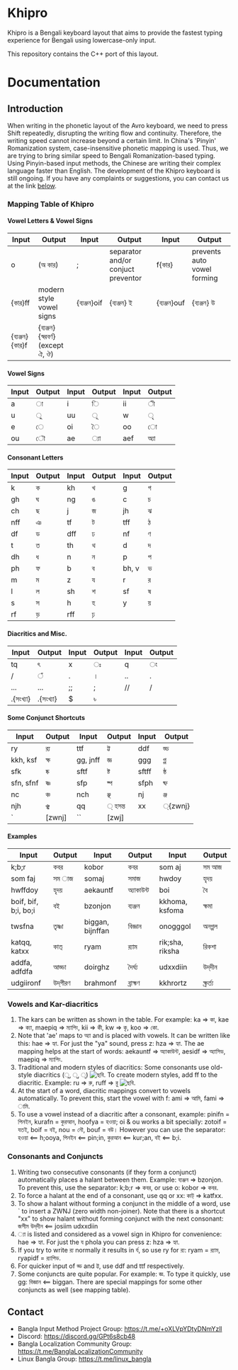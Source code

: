# Khipro

Khipro is a Bengali keyboard layout that aims to provide the fastest typing experience for Bengali using lowercase-only input. 

This repository contains the C++ port of this layout.


# Documentation

## Introduction

When writing in the phonetic layout of the Avro keyboard, we need to press Shift repeatedly, disrupting the writing flow and continuity. Therefore, the writing speed cannot increase beyond a certain limit. In China's 'Pinyin' Romanization system, case-insensitive phonetic mapping is used. Thus, we are trying to bring similar speed to Bengali Romanization-based typing. Using Pinyin-based input methods, the Chinese are writing their complex language faster than English. The development of the Khipro keyboard is still ongoing. If you have any complaints or suggestions, you can contact us at the link [below](#Contact).



### Mapping Table of Khipro


#### Vowel Letters & Vowel Signs

| Input | Output | Input | Output | Input | Output |
|--------|--------|--------|--------|--------|--------|
| o | (অ কার) | ; | separator and/or conjuct preventor | f{কার} | prevents auto vowel forming |
| {কার}ff | modern style vowel signs | {ব্যঞ্জন}oif | {ব্যঞ্জন} ই | {ব্যঞ্জন}ouf | {ব্যঞ্জন} উ |
| {ব্যঞ্জন}{কার}f | {ব্যঞ্জন}{স্বরবর্ণ} (except ঐ, ঔ) |  |  |  |  |

#### Vowel Signs

| Input | Output | Input | Output | Input | Output |
|--------|--------|--------|--------|--------|--------|
| a | া | i | ি | ii | ী |
| u | ু | uu | ূ | w | ৃ |
| e | ে | oi | ৈ | oo | ো |
| ou | ৌ | ae | ্যা | aef | অ্যা |

#### Consonant Letters

| Input | Output | Input | Output | Input | Output |
|--------|--------|--------|--------|--------|--------|
| k | ক | kh | খ | g | গ |
| gh | ঘ | ng | ঙ | c | চ |
| ch | ছ | j | জ | jh | ঝ |
| nff | ঞ | tf | ট | tff | ঠ |
| df | ড | dff | ঢ | nf | ণ |
| t | ত | th | থ | d | দ |
| dh | ধ | n | ন | p | প |
| ph | ফ | b | ব | bh, v | ভ |
| m | ম | z | য | r | র |
| l | ল | sh | শ | sf | ষ |
| s | স | h | হ | y | য় |
| rf | ড় | rff | ঢ় |  |  |

#### Diacritics and Misc.

| Input | Output | Input | Output | Input | Output |
|--------|--------|--------|--------|--------|--------|
| tq | ৎ | x | ঃ | q | ং |
| / | ঁ | . | । | .. | . |
| ... | ... | ;; | ; | // | / |
| .{সংখ্যা} | .{সংখ্যা} | $ | ৳ |  |  |

#### Some Conjunct Shortcuts

| Input | Output | Input | Output | Input | Output |
|--------|--------|--------|--------|--------|--------|
| ry | র‌্য | ttf | ট্ট | ddf | ড্ড |
| kkh, ksf | ক্ষ | gg, jnff | জ্ঞ | ggg | গ্গ |
| sfk | ষ্ক | sftf | ষ্ট | sftff | ষ্ঠ |
| sfn, sfnf | ষ্ণ | sfp | ষ্প | sfph | ষ্ফ |
| nc | ঞ্চ | nch | ঞ্ছ | nj | ঞ্জ |
| njh | ঞ্ঝ | qq | ◌্ হসন্ত | xx | ◌্{zwnj} |
| ` | [zwnj] | `` | [zwj] |  |  |

#### Examples

| Input | Output | Input | Output | Input | Output |
|--------|--------|--------|--------|--------|--------|
| k;b;r | কবর | kobor | কবর | som aj | সম আজ |
| som faj | সম াজ | somaj | সমাজ | hwdoy | হৃদয় |
| hwffdoy | হ‌ৃদয় | aekauntf | অ্যাকাউন্ট | boi | বৈ |
| boif, bif, b;i, bo;i | বই | bzonjon | ব্যঞ্জন | kkhoma, ksfoma | ক্ষমা |
| twsfna | তৃষ্ণা | biggan, bijnffan | বিজ্ঞান | onogggol | অনগ্গল |
| katqq, katxx | কাত্ | ryam | র‌্যাম | rik;sha, riksha | রিকশা |
| addfa, adfdfa | আড্ডা | doirghz | দৈর্ঘ্য | udxxdiin | উদ‌্দীন |
| udgiironf | উদ‌্গীরণ | brahmonf | ব্রাহ্মণ | kkhrortz | ক্ষ্রর্ত্য |




### Vowels and Kar-diacritics
1. The kars can be written as shown in the table. For example: ka => কা, kae => ক্যা, maepiq => ম্যাপিং, kii => কী, kw => কৃ, koo => কো.
2. Note that 'ae' maps to অ্যা and is placed with vowels. It can be written like this: hae => হ্যা. For just the "ya" sound, press z: hza => হ্যা. The ae mapping helps at the start of words: aekauntf => অ্যাকাউন্ট, aesidf => অ্যাসিড, maepiq => ম্যাপিং.
3. Traditional and modern styles of diacritics: Some consonants use old-style diacritics (ু, ূ, ৃ) ![ছবি](https://github.com/rank-coder/ibus-khipro/assets/54497225/c5fd0724-b2c1-4058-a2ce-b9c59c7c4908). To create modern styles, add ff to the diacritic. Example: ru => রু, ruff => র‌ু ![ছবি](https://github.com/rank-coder/ibus-khipro/assets/54497225/37a339cc-e651-4723-82a1-ff7115078a0b).
4. At the start of a word, diacritic mappings convert to vowels automatically. To prevent this, start the vowel with f: ami => আমি, fami => ামি.
5. To use a vowel instead of a diacritic after a consonant, example: pinifn = পিনইন, kurafn = কুরআন, hoofya = হওয়া; oi & ou works a bit specially: zotoif = যতই, boif = বই, nou = নৌ, bouf = বউ। However you can use the separator: হওয়া <== h;ooya, পিনইন <== pin;in, কুরআন <== kur;an, বই <== b;i.

### Consonants and Conjuncts
1. Writing two consecutive consonants (if they form a conjunct) automatically places a halant between them. Example: ব্যঞ্জন => bzonjon. To prevent this, use the separator: k;b;r => কবর, or use o: kobor => কবর.
3. To force a halant at the end of a consonant, use qq or xx: কাট্ => katfxx.
4. To show a halant without forming a conjunct in the middle of a word, use \` to insert a ZWNJ (zero width non-joiner). Note that there is a shortcut "xx" to show halant without forming conjunct with the next consonant: জসীম উদ্‌দীন <== josiim udxxdiin
5. ্যা is listed and considered as a vowel sign in Khipro for convenience: hae => হ্যা. For just the য phola you can press z: hza => হ্যা.
6. If you try to write র‌্য normally it results in র্য, so use ry for র‍্য: ryam = র‍্যাম, ryapidf = র‍্যাপিড.
8. For quicker input of ড্ড and ট্ট, use ddf and ttf respectively.
9. Some conjuncts are quite popular. For example: জ্ঞ. To type it quickly, use gg: বিজ্ঞান <== biggan. There are special mappings for some other conjuncts as well (see mapping table).



## Contact
* Bangla Input Method Project Group: https://t.me/+oXLVpYDtyDNmYzll
* Discord: https://discord.gg/GPt6s8cb48
* Bangla Localization Community Group: https://t.me/BanglaLocalizationCommunity
* Linux Bangla Group: https://t.me/linux_bangla

